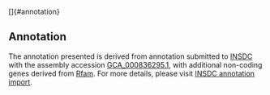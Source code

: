 []{#annotation}

Annotation
----------

The annotation presented is derived from annotation submitted to
[INSDC](http://www.insdc.org) with the assembly accession
[GCA\_000836295.1](http://www.ebi.ac.uk/ena/data/view/GCA_000836295.1),
with additional non-coding genes derived from
[Rfam](http://rfam.xfam.org/). For more details, please visit [INSDC
annotation
import](http://ensemblgenomes.org/info/data/insdc_annotation).
